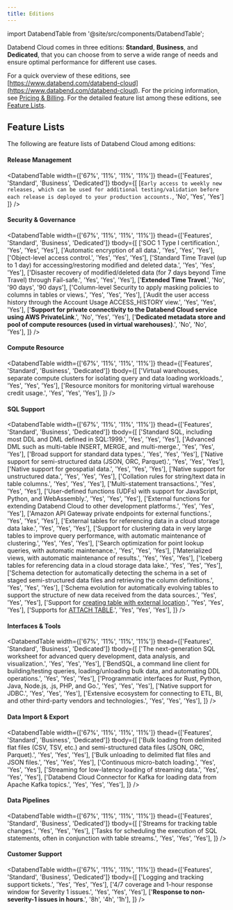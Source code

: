 ```yaml
---
title: Editions
---
```


import DatabendTable from '@site/src/components/DatabendTable';

Databend Cloud comes in three editions: **Standard**, **Business**, and **Dedicated**, that you can choose from to serve a wide range of needs and ensure optimal performance for different use cases.

For a quick overview of these editions, see [https://www.databend.com/databend-cloud](https://www.databend.com/databend-cloud). For the pricing information, see [Pricing & Billing](/guides/overview/editions/dc/pricing). For the detailed feature list among these editions, see [Feature Lists](#feature-lists).

## Feature Lists

The following are feature lists of Databend Cloud among editions:

#### Release Management

<DatabendTable
width={['67%', '11%', '11%', '11%']}
thead={['Features', 'Standard', 'Business', 'Dedicated']}
tbody={[
[`Early access to weekly new releases, which can be used for additional testing/validation before each release is deployed to your production accounts.`, 'No', 'Yes', 'Yes']
]} />

#### Security & Governance

<DatabendTable
width={['67%', '11%', '11%', '11%']}
thead={['Features', 'Standard', 'Business', 'Dedicated']}
tbody={[
['SOC 1 Type I certification.', 'Yes', 'Yes', 'Yes'],
['Automatic encryption of all data.', 'Yes', 'Yes', 'Yes'],
['Object-level access control.', 'Yes', 'Yes', 'Yes'],
['Standard Time Travel (up to 1 day) for accessing/restoring modified and deleted data.', 'Yes', 'Yes', 'Yes'],
['Disaster recovery of modified/deleted data (for 7 days beyond Time Travel) through Fail-safe.', 'Yes', 'Yes', 'Yes'],
['<b>Extended Time Travel</b>.', 'No', '90 days', '90 days'],
['Column-level Security to apply masking policies to columns in tables or views.', 'Yes', 'Yes', 'Yes'],
['Audit the user access history through the Account Usage ACCESS_HISTORY view.', 'Yes', 'Yes', 'Yes'],
['<b>Support for private connectivity to the Databend Cloud service using AWS PrivateLink</b>.', 'No', 'Yes', 'Yes'],
['<b>Dedicated metadata store and pool of compute resources (used in virtual warehouses)</b>.', 'No', 'No', 'Yes'],
]}
/>

#### Compute Resource

<DatabendTable
width={['67%', '11%', '11%', '11%']}
thead={['Features', 'Standard', 'Business', 'Dedicated']}
tbody={[
['Virtual warehouses, separate compute clusters for isolating query and data loading workloads.', 'Yes', 'Yes', 'Yes'],
['Resource monitors for monitoring virtual warehouse credit usage.', 'Yes', 'Yes', 'Yes'],
]}
/>

#### SQL Support

<DatabendTable
width={['67%', '11%', '11%', '11%']}
thead={['Features', 'Standard', 'Business', 'Dedicated']}
tbody={[
['Standard SQL, including most DDL and DML defined in SQL:1999.', 'Yes', 'Yes', 'Yes'],
['Advanced DML such as multi-table INSERT, MERGE, and multi-merge.', 'Yes', 'Yes', 'Yes'],
['Broad support for standard data types.', 'Yes', 'Yes', 'Yes'],
['Native support for semi-structured data (JSON, ORC, Parquet).', 'Yes', 'Yes', 'Yes'],
['Native support for geospatial data.', 'Yes', 'Yes', 'Yes'],
['Native support for unstructured data.', 'Yes', 'Yes', 'Yes'],
['Collation rules for string/text data in table columns.', 'Yes', 'Yes', 'Yes'],
['Multi-statement transactions.', 'Yes', 'Yes', 'Yes'],
['User-defined functions (UDFs) with support for JavaScript, Python, and WebAssembly.', 'Yes', 'Yes', 'Yes'],
['External functions for extending Databend Cloud to other development platforms.', 'Yes', 'Yes', 'Yes'],
['Amazon API Gateway private endpoints for external functions.', 'Yes', 'Yes', 'Yes'],
['External tables for referencing data in a cloud storage data lake.', 'Yes', 'Yes', 'Yes'],
['Support for clustering data in very large tables to improve query performance, with automatic maintenance of clustering.', 'Yes', 'Yes', 'Yes'],
['Search optimization for point lookup queries, with automatic maintenance.', 'Yes', 'Yes', 'Yes'],
['Materialized views, with automatic maintenance of results.', 'Yes', 'Yes', 'Yes'],
['Iceberg tables for referencing data in a cloud storage data lake.', 'Yes', 'Yes', 'Yes'],
['Schema detection for automatically detecting the schema in a set of staged semi-structured data files and retrieving the column definitions.', 'Yes', 'Yes', 'Yes'],
['Schema evolution for automatically evolving tables to support the structure of new data received from the data sources.', 'Yes', 'Yes', 'Yes'],
['Support for <a href="/sql/sql-commands/ddl/table/ddl-create-table-external-location" target="_self">creating table with external location</a>.', 'Yes', 'Yes', 'Yes'],
['Supports for <a href="/sql/sql-commands/ddl/table/attach-table" target="_self">ATTACH TABLE</a>.', 'Yes', 'Yes', 'Yes'],
]}
/>

#### Interfaces & Tools

<DatabendTable
width={['67%', '11%', '11%', '11%']}
thead={['Features', 'Standard', 'Business', 'Dedicated']}
tbody={[
['The next-generation SQL worksheet for advanced query development, data analysis, and visualization.', 'Yes', 'Yes', 'Yes'],
['BendSQL, a command line client for building/testing queries, loading/unloading bulk data, and automating DDL operations.', 'Yes', 'Yes', 'Yes'],
['Programmatic interfaces for Rust, Python, Java, Node.js, .js, PHP, and Go.', 'Yes', 'Yes', 'Yes'],
['Native support for JDBC.', 'Yes', 'Yes', 'Yes'],
['Extensive ecosystem for connecting to ETL, BI, and other third-party vendors and technologies.', 'Yes', 'Yes', 'Yes'],
]}
/>

#### Data Import & Export

<DatabendTable
width={['67%', '11%', '11%', '11%']}
thead={['Features', 'Standard', 'Business', 'Dedicated']}
tbody={[
['Bulk loading from delimited flat files (CSV, TSV, etc.) and semi-structured data files (JSON, ORC, Parquet).', 'Yes', 'Yes', 'Yes'],
['Bulk unloading to delimited flat files and JSON files.', 'Yes', 'Yes', 'Yes'],
['Continuous micro-batch loading.', 'Yes', 'Yes', 'Yes'],
['Streaming for low-latency loading of streaming data.', 'Yes', 'Yes', 'Yes'],
['Databend Cloud Connector for Kafka for loading data from Apache Kafka topics.', 'Yes', 'Yes', 'Yes'],
]}
/>

#### Data Pipelines

<DatabendTable
width={['67%', '11%', '11%', '11%']}
thead={['Features', 'Standard', 'Business', 'Dedicated']}
tbody={[
['Streams for tracking table changes.', 'Yes', 'Yes', 'Yes'],
['Tasks for scheduling the execution of SQL statements, often in conjunction with table streams.', 'Yes', 'Yes', 'Yes'],
]}
/>

#### Customer Support

<DatabendTable
width={['67%', '11%', '11%', '11%']}
thead={['Features', 'Standard', 'Business', 'Dedicated']}
tbody={[
['Logging and tracking support tickets.', 'Yes', 'Yes', 'Yes'],
['4/7 coverage and 1-hour response window for Severity 1 issues.', 'Yes', 'Yes', 'Yes'],
['<b>Response to non-severity-1 issues in hours</b>.', '8h', '4h', '1h'],
]}
/>
